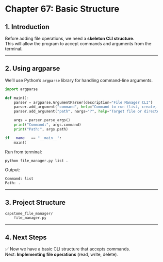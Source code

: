 # Chapter 67: Basic Structure

## 1. Introduction
Before adding file operations, we need a **skeleton CLI structure**.  
This will allow the program to accept commands and arguments from the terminal.

---

## 2. Using argparse
We’ll use Python’s `argparse` library for handling command-line arguments.

```python
import argparse

def main():
    parser = argparse.ArgumentParser(description="File Manager CLI")
    parser.add_argument("command", help="Command to run (list, create, delete, etc.)")
    parser.add_argument("path", nargs="?", help="Target file or directory")

    args = parser.parse_args()
    print("Command:", args.command)
    print("Path:", args.path)

if __name__ == "__main__":
    main()
```

Run from terminal:
```bash
python file_manager.py list .
```

Output:
```
Command: list
Path: .
```

---

## 3. Project Structure
```
capstone_file_manager/
    file_manager.py
```

---

## 4. Next Steps
✅ Now we have a basic CLI structure that accepts commands.  
Next: **Implementing file operations** (read, write, delete).
